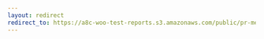 ```yaml
---
layout: redirect
redirect_to: https://a8c-woo-test-reports.s3.amazonaws.com/public/pr-merge/40745/e2e/index.html
---
```

